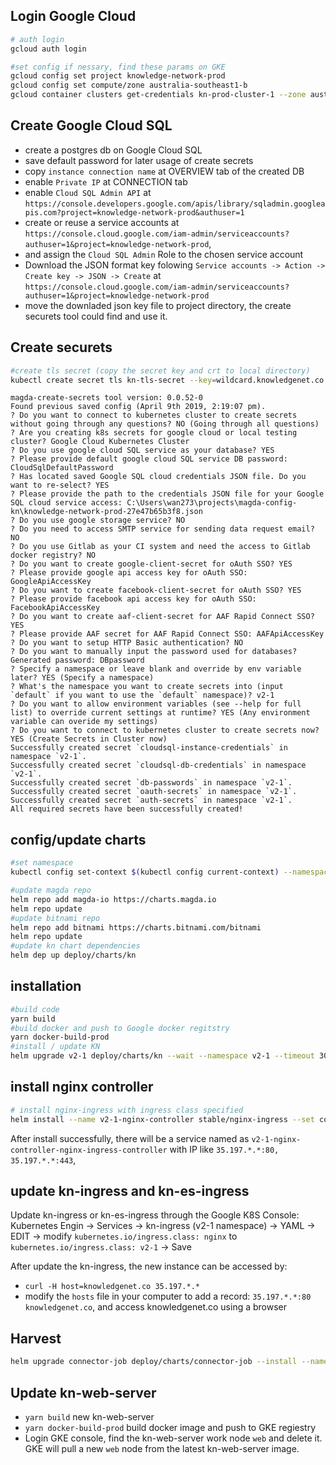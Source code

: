 ## Login Google Cloud

```bash
# auth login
gcloud auth login

#set config if nessary, find these params on GKE
gcloud config set project knowledge-network-prod
gcloud config set compute/zone australia-southeast1-b
gcloud container clusters get-credentials kn-prod-cluster-1 --zone australia-southeast1-b  --project knowledge-network-prod
```

## Create Google Cloud SQL

-   create a postgres db on Google Cloud SQL
-   save default password for later usage of create secrets
-   copy `instance connection name` at OVERVIEW tab of the created DB
-   enable `Private IP` at CONNECTION tab
-   enable `Cloud SQL Admin API` at `https://console.developers.google.com/apis/library/sqladmin.googleapis.com?project=knowledge-network-prod&authuser=1`
-   create or reuse a service accounts at `https://console.cloud.google.com/iam-admin/serviceaccounts?authuser=1&project=knowledge-network-prod`,
-   and assign the `Cloud SQL Admin` Role to the chosen service account
-   Download the JSON format key folowing `Service accounts -> Action -> Create key -> JSON -> Create` at `https://console.cloud.google.com/iam-admin/serviceaccounts?authuser=1&project=knowledge-network-prod`
-   move the downladed json key file to project directory, the create securets tool could find and use it.

## Create securets

```bash
#create tls secret (copy the secret key and crt to local directory)
kubectl create secret tls kn-tls-secret --key=wildcard.knowledgenet.co.unencrypted.key --cert=wildcard.knowledgenet.co-ssl_certificate.crt
```

```
magda-create-secrets tool version: 0.0.52-0
Found previous saved config (April 9th 2019, 2:19:07 pm).
? Do you want to connect to kubernetes cluster to create secrets without going through any questions? NO (Going through all questions)
? Are you creating k8s secrets for google cloud or local testing cluster? Google Cloud Kubernetes Cluster
? Do you use google cloud SQL service as your database? YES
? Please provide default google cloud SQL service DB password: CloudSqlDefaultPassword
? Has located saved Google SQL cloud credentials JSON file. Do you want to re-select? YES
? Please provide the path to the credentials JSON file for your Google SQL cloud service access: C:\Users\wan273\projects\magda-config-kn\knowledge-network-prod-27e47b65b3f8.json
? Do you use google storage service? NO
? Do you need to access SMTP service for sending data request email? NO
? Do you use Gitlab as your CI system and need the access to Gitlab docker registry? NO
? Do you want to create google-client-secret for oAuth SSO? YES
? Please provide google api access key for oAuth SSO: GoogleApiAccessKey
? Do you want to create facebook-client-secret for oAuth SSO? YES
? Please provide facebook api access key for oAuth SSO: FacebookApiAccessKey
? Do you want to create aaf-client-secret for AAF Rapid Connect SSO? YES
? Please provide AAF secret for AAF Rapid Connect SSO: AAFApiAccessKey
? Do you want to setup HTTP Basic authentication? NO
? Do you want to manually input the password used for databases? Generated password: DBpassword
? Specify a namespace or leave blank and override by env variable later? YES (Specify a namespace)
? What's the namespace you want to create secrets into (input `default` if you want to use the `default` namespace)? v2-1
? Do you want to allow environment variables (see --help for full list) to override current settings at runtime? YES (Any environment variable can overide my settings)
? Do you want to connect to kubernetes cluster to create secrets now? YES (Create Secrets in Cluster now)
Successfully created secret `cloudsql-instance-credentials` in namespace `v2-1`.
Successfully created secret `cloudsql-db-credentials` in namespace `v2-1`.
Successfully created secret `db-passwords` in namespace `v2-1`.
Successfully created secret `oauth-secrets` in namespace `v2-1`.
Successfully created secret `auth-secrets` in namespace `v2-1`.
All required secrets have been successfully created!
```

## config/update charts

```bash
#set namespace
kubectl config set-context $(kubectl config current-context) --namespace=$NAMESPACE

#update magda repo
helm repo add magda-io https://charts.magda.io
helm repo update
#update bitnami repo
helm repo add bitnami https://charts.bitnami.com/bitnami
helm repo update
#update kn chart dependencies
helm dep up deploy/charts/kn
```

## installation

```bash
#build code
yarn build
#build docker and push to Google docker regitstry
yarn docker-build-prod
#install / update KN
helm upgrade v2-1 deploy/charts/kn --wait --namespace v2-1 --timeout 3000 --install -f deploy/prod.yaml  --devel
```

## install nginx controller

```bash
# install nginx-ingress with ingress class specified
helm install --name v2-1-nginx-controller stable/nginx-ingress --set controller.ingressClass=v2-1 --set rbac.create=true
```

After install successfully, there will be a service named as `v2-1-nginx-controller-nginx-ingress-controller` with IP like `35.197.*.*:80, 35.197.*.*:443`,

## update kn-ingress and kn-es-ingress

Update kn-ingress or kn-es-ingress through the Google K8S Console:
Kubernetes Engin -> Services -> kn-ingress (v2-1 namespace) -> YAML -> EDIT -> modify `kubernetes.io/ingress.class: nginx` to `kubernetes.io/ingress.class: v2-1` -> Save

After update the kn-ingress, the new instance can be accessed by:

-   `curl -H host=knowledgenet.co 35.197.*.*`
-   modify the `hosts` file in your computer to add a record: `35.197.*.*:80 knowledgenet.co`, and access knowledgenet.co using a browser

## Harvest

```bash
helm upgrade connector-job deploy/charts/connector-job --install --namespace v2-1
```

## Update kn-web-server

-   `yarn build` new kn-web-server
-   `yarn docker-build-prod` build docker image and push to GKE regiestry
-   Login GKE console, find the kn-web-server work node `web` and delete it. GKE will pull a new `web` node from the latest kn-web-server image.
